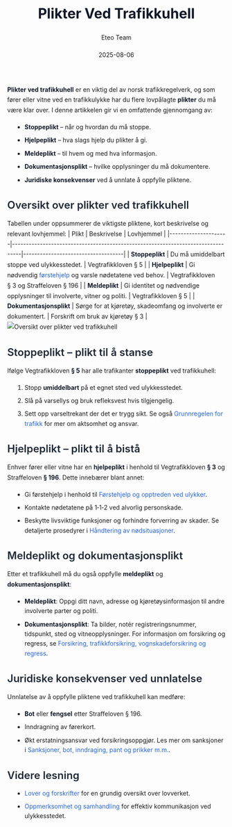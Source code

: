 ﻿---
title: "Plikter Ved Trafikkuhell"
date: 2025-08-06
draft: false
author: "Eteo Team"
description: "Guide to Plikter Ved Trafikkuhell for Norwegian driving theory exam."
categories: ["Driving Theory"]
tags: ["driving", "theory", "safety"]
featured_image: "/blog/plikter-ved-trafikkuhell/plikter-ved-trafikkuhell-image.svg"
---
<style>
/* Base text styling */
.article-content {
  font-family: 'Inter', -apple-system, BlinkMacSystemFont, 'Segoe UI', Roboto, Oxygen, Ubuntu, Cantarell, 'Open Sans', 'Helvetica Neue', sans-serif;
  line-height: 1.6;
  color: #1f2937;
  font-size: 16px;
}
/* Headers */
h1 {
  font-size: 2rem;
  font-weight: 700;
  margin: 2rem 0 1.5rem;
  color: #111827;
}
h2 {
  font-size: 1.5rem;
  font-weight: 600;
  margin: 2rem 0 1rem;
  color: #1f2937;
}
h3 {
  font-size: 1.25rem;
  font-weight: 600;
  margin: 1.5rem 0 0.75rem;
  color: #374151;
}
/* Paragraphs */
p {
  margin: 1rem 0;
  line-height: 1.7;
}
/* Lists */
ul, ol {
  margin: 1rem 0 1rem 1.5rem;
  padding-left: 1rem;
}
li {
  margin-bottom: 0.5rem;
  line-height: 1.6;
}
/* Bold and emphasis text */
strong, b {
  font-weight: 700 !important;
  color: #111827;
}
em, i {
  font-style: italic;
  color: #374151;
}
strong em, b i, em strong, i b {
  font-weight: 700 !important;
  font-style: italic;
  color: #111827;
}
/* Links */
a {
  color: #2563eb;
  text-decoration: none;
  transition: color 0.2s ease;
}
a:hover {
  color: #1d4ed8;
  text-decoration: underline;
}
/* Code blocks */
pre, code {
  font-family: 'SFMono-Regular', Consolas, 'Liberation Mono', Menlo, monospace;
  background-color: #f3f4f6;
  border-radius: 0.375rem;
  font-size: 0.875em;
}
pre {
  padding: 1rem;
  overflow-x: auto;
  margin: 1rem 0;
}
code {
  padding: 0.2em 0.4em;
}
/* Blockquotes */
blockquote {
  border-left: 4px solid #e5e7eb;
  margin: 1.5rem 0;
  padding: 0.75rem 1rem 0.75rem 1.5rem;
  background-color: #f9fafb;
  color: #4b5563;
  font-style: italic;
}
/* Tables */
table {
  margin: 1.5rem auto !important;
  border-collapse: collapse !important;
  width: 100% !important;
  max-width: 100%;
  box-shadow: 0 1px 3px rgba(0,0,0,0.1) !important;
  border-radius: 0.5rem !important;
  overflow: hidden !important;
  border: 1px solid #e5e7eb !important;
  display: table !important;
}
th, td {
  padding: 0.75rem 1.25rem !important;
  text-align: left !important;
  border: 1px solid #e5e7eb !important;
  vertical-align: top;
}
th {
  background-color: #f9fafb !important;
  font-weight: 600 !important;
  color: #111827 !important;
  text-transform: uppercase !important;
  font-size: 0.75rem !important;
  letter-spacing: 0.05em !important;
}
tr:nth-child(even) {
  background-color: #f9fafb !important;
}
tr:hover {
  background-color: #f3f4f6 !important;
}
/* Responsive adjustments */
@media (max-width: 768px) {
  .article-content {
    font-size: 15px;
  }
  h1 { font-size: 1.75rem; }
  h2 { font-size: 1.375rem; }
  h3 { font-size: 1.125rem; }
  table {
    display: block !important;
    overflow-x: auto !important;
    -webkit-overflow-scrolling: touch;
  }
}
</style>
**Plikter ved trafikkuhell** er en viktig del av norsk trafikkregelverk, og som fører eller vitne ved en trafikkulykke har du flere lovpålagte **plikter** du må være klar over. I denne artikkelen gir vi en omfattende gjennomgang av:
* **Stoppeplikt** – når og hvordan du må stoppe.
* **Hjelpeplikt** – hva slags hjelp du plikter å gi.
* **Meldeplikt** – til hvem og med hva informasjon.
* **Dokumentasjonsplikt** – hvilke opplysninger du må dokumentere.
* **Juridiske konsekvenser** ved å unnlate å oppfylle pliktene.
## Oversikt over plikter ved trafikkuhell
Tabellen under oppsummerer de viktigste pliktene, kort beskrivelse og relevant lovhjemmel:
| Plikt               | Beskrivelse                                                                     | Lovhjemmel                         |
|---------------------|---------------------------------------------------------------------------------|------------------------------------|
| **Stoppeplikt**     | Du må umiddelbart stoppe ved ulykkesstedet.                                      | Vegtrafikkloven § 5                |
| **Hjelpeplikt**     | Gi nødvendig [førstehjelp](/blogs/teori/forstehjelp-og-opptreden-ved-ulykker "Førstehjelp og opptreden ved ulykker") og varsle nødetatene ved behov.                         | Vegtrafikkloven § 3 og Straffeloven § 196 |
| **Meldeplikt**      | Gi identitet og nødvendige opplysninger til involverte, vitner og politi.       | Vegtrafikkloven § 5                |
| **Dokumentasjonsplikt** | Sørge for at kjøretøy, skadeomfang og involverte er dokumentert.           | Forskrift om bruk av kjøretøy § 3  |
![Oversikt over plikter ved trafikkuhell](/blog/plikter-ved-trafikkuhell/plikter-ved-trafikkuhell-oversikt.svg)
## Stoppeplikt – plikt til å stanse
Ifølge Vegtrafikkloven **§ 5** har alle trafikanter **stoppeplikt** ved trafikkuhell:
1. Stopp **umiddelbart** på et egnet sted ved ulykkesstedet.
2. Slå på varsellys og bruk refleksvest hvis tilgjengelig.
3. Sett opp varseltrekant der det er trygg sikt.
Se også [Grunnregelen for trafikk](/blogs/teori/grunnregelen-for-trafikk "Grunnregelen for trafikk - Vegtrafikklovens paragraf 3") for mer om aktsomhet og ansvar.
## Hjelpeplikt – plikt til å bistå
Enhver fører eller vitne har en **hjelpeplikt** i henhold til Vegtrafikkloven **§ 3** og Straffeloven **§ 196**. Dette innebærer blant annet:
* Gi førstehjelp i henhold til [Førstehjelp og opptreden ved ulykker](/blogs/teori/forstehjelp-og-opptreden-ved-ulykker "Førstehjelp og opptreden ved ulykker - Din guide til nødhjelp ved trafikkulykker").
* Kontakte nødetatene på 1‑1‑2 ved alvorlig personskade.
* Beskytte livsviktige funksjoner og forhindre forverring av skader.
Se detaljerte prosedyrer i [Håndtering av nødsituasjoner](/blogs/teori/handtering-av-nodsituasjoner "Håndtering av nødsituasjoner - Guide til håndtering av nødsituasjoner i trafikken").
## Meldeplikt og dokumentasjonsplikt
Etter et trafikkuhell må du også oppfylle **meldeplikt** og **dokumentasjonsplikt**:
* **Meldeplikt**: Oppgi ditt navn, adresse og kjøretøysinformasjon til andre involverte parter og politi.
* **Dokumentasjonsplikt**: Ta bilder, notér registreringsnummer, tidspunkt, sted og vitneopplysninger.
For informasjon om forsikring og regress, se [Forsikring, trafikkforsikring, vognskadeforsikring og regress](/blogs/teori/forsikring-trafikkforsikring-vognskadeforsikring-og-regress "Forsikring, trafikkforsikring, vognskadeforsikring og regress - Hva du bør vite om bilforsikringer").
## Juridiske konsekvenser ved unnlatelse
Unnlatelse av å oppfylle pliktene ved trafikkuhell kan medføre:
* **Bot** eller **fengsel** etter Straffeloven § 196.
* Inndragning av førerkort.
* Økt erstatningsansvar ved forsikringsoppgjør.
Les mer om sanksjoner i [Sanksjoner, bot, inndraging, pant og prikker m.m.](/blogs/teori/sanksjoner-bot-inndraging-pant-prikker "Sanksjoner, bot, inndraging, pant og prikker m.m. - Reaksjoner ved brudd på trafikkregler").
## Videre lesning
* [Lover og forskrifter](/blogs/teori/lover-og-forskrifter "Lover og forskrifter - Innføring i trafikkregelverket") for en grundig oversikt over lovverket.
* [Oppmerksomhet og samhandling](/blogs/teori/oppmerksomhet-og-samhandling "Oppmerksomhet og samhandling - Fokus og samarbeid i trafikken") for effektiv kommunikasjon ved ulykkesstedet.